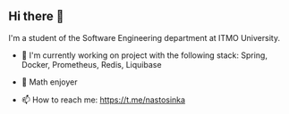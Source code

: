 ## Hi there 👋

I'm a student of the Software Engineering department at ITMO University.

- 🔭 I'm currently working on project with the following stack: Spring, Docker, Prometheus, Redis, Liquibase

- 📐 Math enjoyer
  
- 📫 How to reach me: https://t.me/nastosinka


  
